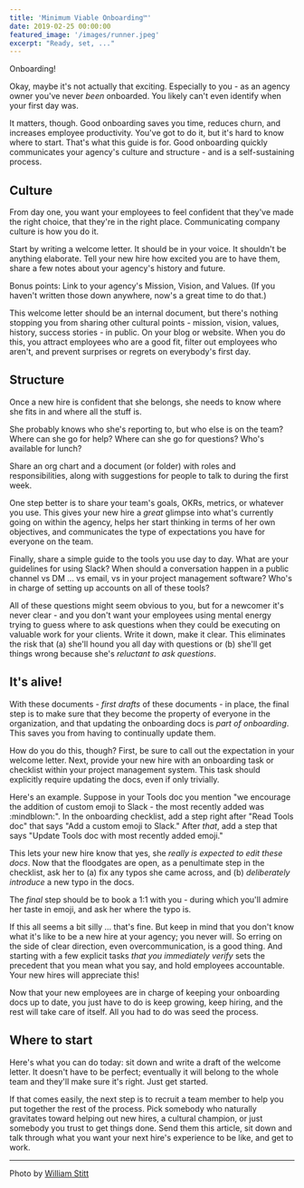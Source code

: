 ```yaml
---
title: 'Minimum Viable Onboarding™'
date: 2019-02-25 00:00:00
featured_image: '/images/runner.jpeg'
excerpt: "Ready, set, ..."
---
```


Onboarding!

Okay, maybe it's not actually that exciting. Especially to you - as an agency owner you've never _been_ onboarded. You likely can't even identify when your first day was.

It matters, though. Good onboarding saves you time, reduces churn, and increases employee productivity. You've got to do it, but it's hard to know where to start. That's what this guide is for. Good onboarding quickly communicates your agency's culture and structure - and is a self-sustaining process.

## Culture

From day one, you want your employees to feel confident that they've made the right choice, that they're in the right place. Communicating company culture is how you do it.

Start by writing a welcome letter. It should be in your voice. It shouldn't be anything elaborate. Tell your new hire how excited you are to have them, share a few notes about your agency's history and future.

Bonus points: Link to your agency's Mission, Vision, and Values. (If you haven't written those down anywhere, now's a great time to do that.)

This welcome letter should be an internal document, but there's nothing stopping you from sharing other cultural points - mission, vision, values, history, success stories - in public. On your blog or website. When you do this, you attract employees who are a good fit, filter out employees who aren't, and prevent surprises or regrets on everybody's first day.

## Structure

Once a new hire is confident that she belongs, she needs to know where she fits in and where all the stuff is.

She probably knows who she's reporting to, but who else is on the team? Where can she go for help? Where can she go for questions? Who's available for lunch?

Share an org chart and a document (or folder) with roles and responsibilities, along with suggestions for people to talk to during the first week.

One step better is to share your team's goals, OKRs, metrics, or whatever you use. This gives your new hire a _great_ glimpse into what's currently going on within the agency, helps her start thinking in terms of her own objectives, and communicates the type of expectations you have for everyone on the team.

Finally, share a simple guide to the tools you use day to day. What are your guidelines for using Slack? When should a conversation happen in a public channel vs DM ... vs email, vs in your project management software? Who's in charge of setting up accounts on all of these tools?

All of these questions might seem obvious to you, but for a newcomer it's never clear - and you don't want your employees using mental energy trying to guess where to ask questions when they could be executing on valuable work for your clients. Write it down, make it clear. This eliminates the risk that (a) she'll hound you all day with questions or (b) she'll get things wrong because she's _reluctant to ask questions_.

## It's alive!

With these documents - _first drafts_ of these documents - in place, the final step is to make sure that they become the property of everyone in the organization, and that updating the onboarding docs is _part of onboarding_. This saves you from having to continually update them.

How do you do this, though? First, be sure to call out the expectation in your welcome letter. Next, provide your new hire with an onboarding task or checklist within your project management system. This task should explicitly require updating the docs, even if only trivially.

Here's an example. Suppose in your Tools doc you mention "we encourage the addition of custom emoji to Slack - the most recently added was :mindblown:". In the onboarding checklist, add a step right after "Read Tools doc" that says "Add a custom emoji to Slack." After _that_, add a step that says "Update Tools doc with most recently added emoji."

This lets your new hire know that yes, she _really is expected to edit these docs_. Now that the floodgates are open, as a penultimate step in the checklist, ask her to (a) fix any typos she came across, and (b) _deliberately introduce_ a new typo in the docs.

The _final_ step should be to book a 1:1 with you - during which you'll admire her taste in emoji, and ask her where the typo is.

If this all seems a bit silly ... that's fine. But keep in mind that you don't know what it's like to be a new hire at your agency; you never will. So erring on the side of clear direction, even overcommunication, is a good thing. And starting with a few explicit tasks _that you immediately verify_ sets the precedent that you mean what you say, and hold employees accountable. Your new hires will appreciate this!

Now that your new employees are in charge of keeping your onboarding docs up to date, you just have to do is keep growing, keep hiring, and the rest will take care of itself. All you had to do was seed the process.

## Where to start

Here's what you can do today: sit down and write a draft of the welcome letter. It doesn't have to be perfect; eventually it will belong to the whole team and they'll make sure it's right. Just get started.

If that comes easily, the next step is to recruit a team member to help you put together the rest of the process. Pick somebody who naturally gravitates toward helping out new hires, a cultural champion, or just somebody you trust to get things done. Send them this article, sit down and talk through what you want your next hire's experience to be like, and get to work.

---

Photo by [William Stitt](https://unsplash.com/photos/YadCgbsLHcE)
